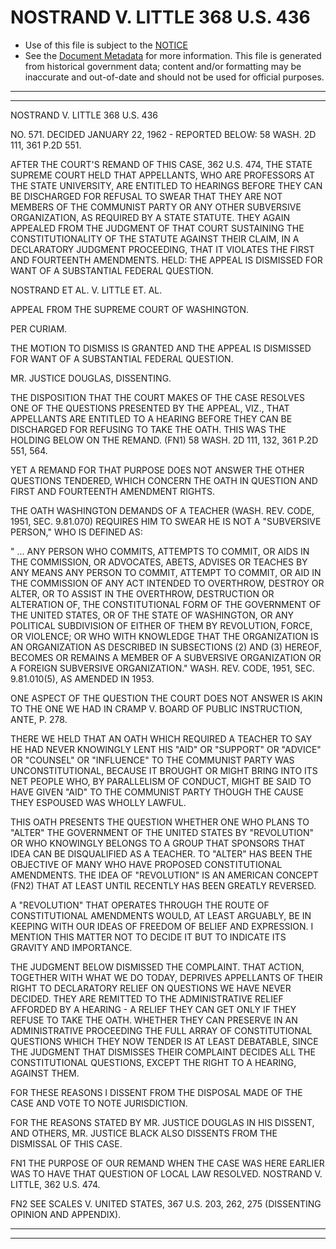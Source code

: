 ---
---

# NOSTRAND V. LITTLE 368 U.S. 436

* Use of this file is subject to the [NOTICE](https://github.com/publicdocs/notice/blob/master/NOTICE)
* See the [Document Metadata](../../../) for more information.
  This file is generated from historical government data; content and/or formatting may be inaccurate and out-of-date and should not be used for official purposes.

----------
----------

NOSTRAND V. LITTLE 368 U.S. 436

NO. 571.  DECIDED JANUARY 22, 1962 - REPORTED BELOW:  58 WASH. 2D 111, 361 P.2D 551.

AFTER THE COURT'S REMAND OF THIS CASE, 362 U.S. 474, THE STATE SUPREME COURT HELD THAT APPELLANTS, WHO ARE PROFESSORS AT THE STATE UNIVERSITY, ARE ENTITLED TO HEARINGS BEFORE THEY CAN BE DISCHARGED FOR REFUSAL TO SWEAR THAT THEY ARE NOT MEMBERS OF THE COMMUNIST PARTY OR ANY OTHER SUBVERSIVE ORGANIZATION, AS REQUIRED BY A STATE STATUTE.  THEY AGAIN APPEALED FROM THE JUDGMENT OF THAT COURT SUSTAINING THE CONSTITUTIONALITY OF THE STATUTE AGAINST THEIR CLAIM, IN A DECLARATORY JUDGMENT PROCEEDING, THAT IT VIOLATES THE FIRST AND FOURTEENTH AMENDMENTS.  HELD:  THE APPEAL IS DISMISSED FOR WANT OF A SUBSTANTIAL FEDERAL QUESTION.

NOSTRAND ET AL. V. LITTLE ET. AL.

APPEAL FROM THE SUPREME COURT OF WASHINGTON.

PER CURIAM.

THE MOTION TO DISMISS IS GRANTED AND THE APPEAL IS DISMISSED FOR WANT OF A SUBSTANTIAL FEDERAL QUESTION.

MR. JUSTICE DOUGLAS, DISSENTING.

THE DISPOSITION THAT THE COURT MAKES OF THE CASE RESOLVES ONE OF THE QUESTIONS PRESENTED BY THE APPEAL, VIZ., THAT APPELLANTS ARE ENTITLED TO A HEARING BEFORE THEY CAN BE DISCHARGED FOR REFUSING TO TAKE THE OATH.  THIS WAS THE HOLDING BELOW ON THE REMAND.  (FN1)  58 WASH. 2D 111, 132, 361 P.2D 551, 564.

YET A REMAND FOR THAT PURPOSE DOES NOT ANSWER THE OTHER QUESTIONS TENDERED, WHICH CONCERN THE OATH IN QUESTION AND FIRST AND FOURTEENTH AMENDMENT RIGHTS.

THE OATH WASHINGTON DEMANDS OF A TEACHER (WASH. REV. CODE, 1951, SEC. 9.81.070) REQUIRES HIM TO SWEAR HE IS NOT A "SUBVERSIVE PERSON," WHO IS DEFINED AS:

"  ... ANY PERSON WHO COMMITS, ATTEMPTS TO COMMIT, OR AIDS IN THE COMMISSION, OR ADVOCATES, ABETS, ADVISES OR TEACHES BY ANY MEANS ANY PERSON TO COMMIT, ATTEMPT TO COMMIT, OR AID IN THE COMMISSION OF ANY ACT INTENDED TO OVERTHROW, DESTROY OR ALTER, OR TO ASSIST IN THE OVERTHROW, DESTRUCTION OR ALTERATION OF, THE CONSTITUTIONAL FORM OF THE GOVERNMENT OF THE UNITED STATES, OR OF THE STATE OF WASHINGTON, OR ANY POLITICAL SUBDIVISION OF EITHER OF THEM BY REVOLUTION, FORCE, OR VIOLENCE; OR WHO WITH KNOWLEDGE THAT THE ORGANIZATION IS AN ORGANIZATION AS DESCRIBED IN SUBSECTIONS (2) AND (3) HEREOF, BECOMES OR REMAINS A MEMBER OF A SUBVERSIVE ORGANIZATION OR A FOREIGN SUBVERSIVE ORGANIZATION."  WASH. REV. CODE, 1951, SEC. 9.81.010(5), AS AMENDED IN 1953.

ONE ASPECT OF THE QUESTION THE COURT DOES NOT ANSWER IS AKIN TO THE ONE WE HAD IN CRAMP V. BOARD OF PUBLIC INSTRUCTION, ANTE, P. 278.

THERE WE HELD THAT AN OATH WHICH REQUIRED A TEACHER TO SAY HE HAD NEVER KNOWINGLY LENT HIS "AID" OR "SUPPORT" OR "ADVICE" OR "COUNSEL" OR "INFLUENCE" TO THE COMMUNIST PARTY WAS UNCONSTITUTIONAL, BECAUSE IT BROUGHT OR MIGHT BRING INTO ITS NET PEOPLE WHO, BY PARALLELISM OF CONDUCT, MIGHT BE SAID TO HAVE GIVEN "AID" TO THE COMMUNIST PARTY THOUGH THE CAUSE THEY ESPOUSED WAS WHOLLY LAWFUL.

THIS OATH PRESENTS THE QUESTION WHETHER ONE WHO PLANS TO "ALTER" THE GOVERNMENT OF THE UNITED STATES BY "REVOLUTION" OR WHO KNOWINGLY BELONGS TO A GROUP THAT SPONSORS THAT IDEA CAN BE DISQUALIFIED AS A TEACHER.  TO "ALTER" HAS BEEN THE OBJECTIVE OF MANY WHO HAVE PROPOSED CONSTITUTIONAL AMENDMENTS.  THE IDEA OF "REVOLUTION" IS AN AMERICAN CONCEPT (FN2) THAT AT LEAST UNTIL RECENTLY HAS BEEN GREATLY REVERSED.

A "REVOLUTION" THAT OPERATES THROUGH THE ROUTE OF CONSTITUTIONAL AMENDMENTS WOULD, AT LEAST ARGUABLY, BE IN KEEPING WITH OUR IDEAS OF FREEDOM OF BELIEF AND EXPRESSION.  I MENTION THIS MATTER NOT TO DECIDE IT BUT TO INDICATE ITS GRAVITY AND IMPORTANCE.

THE JUDGMENT BELOW DISMISSED THE COMPLAINT.  THAT ACTION, TOGETHER WITH WHAT WE DO TODAY, DEPRIVES APPELLANTS OF THEIR RIGHT TO DECLARATORY RELIEF ON QUESTIONS WE HAVE NEVER DECIDED.  THEY ARE REMITTED TO THE ADMINISTRATIVE RELIEF AFFORDED BY A HEARING - A RELIEF THEY CAN GET ONLY IF THEY REFUSE TO TAKE THE OATH.  WHETHER THEY CAN PRESERVE IN AN ADMINISTRATIVE PROCEEDING THE FULL ARRAY OF CONSTITUTIONAL QUESTIONS WHICH THEY NOW TENDER IS AT LEAST DEBATABLE, SINCE THE JUDGMENT THAT DISMISSES THEIR COMPLAINT DECIDES ALL THE CONSTITUTIONAL QUESTIONS, EXCEPT THE RIGHT TO A HEARING, AGAINST THEM.

FOR THESE REASONS I DISSENT FROM THE DISPOSAL MADE OF THE CASE AND VOTE TO NOTE JURISDICTION.

FOR THE REASONS STATED BY MR. JUSTICE DOUGLAS IN HIS DISSENT, AND OTHERS, MR. JUSTICE BLACK ALSO DISSENTS FROM THE DISMISSAL OF THIS CASE.

FN1  THE PURPOSE OF OUR REMAND WHEN THE CASE WAS HERE EARLIER WAS TO HAVE THAT QUESTION OF LOCAL LAW RESOLVED.  NOSTRAND V. LITTLE, 362 U.S. 474.

FN2  SEE SCALES V. UNITED STATES, 367 U.S. 203, 262, 275 (DISSENTING OPINION AND APPENDIX).


----------
----------

